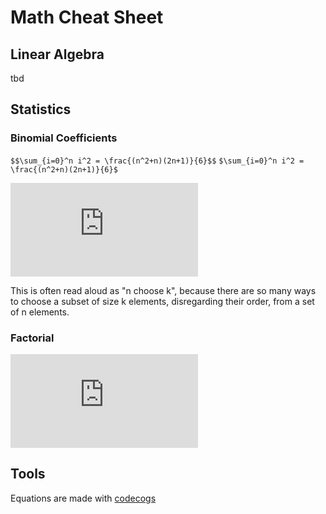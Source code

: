 # Math Cheat Sheet

## Linear Algebra

tbd

## Statistics

### Binomial Coefficients

`$$\sum_{i=0}^n i^2 = \frac{(n^2+n)(2n+1)}{6}$$`
`$\sum_{i=0}^n i^2 = \frac{(n^2+n)(2n+1)}{6}$`

![equation](http://latex.codecogs.com/gif.latex?%5Cbinom%7Bn%7D%7Bk%7D%20%3D%20%5Cfrac%7Bn%21%7D%7Bk%21%28n-k%29%21%7D)

This is often read aloud as "n choose k", because there are so many ways to choose a subset of size k elements, disregarding their order, from a set of n elements.

### Factorial

![equation](http://latex.codecogs.com/gif.latex?n%21%20%3D%20n%28n-1%29%28n-2%29%28n-3%29%20...%201)

## Tools

Equations are made with [codecogs](http://latex.codecogs.com/eqneditor/editor.php?mode=NEW)
